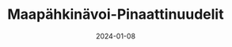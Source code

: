 ---
title: "Maapäh­kinävoi-Pinaatti­nuudelit"
image: "https://www.kasviskapina.fi/_next/image?url=https://kasviskapinastor.blob.core.windows.net/images/wp-content/uploads/2023/02/maapahkinavoi-pinaattinuudelit-1.jpg&w=384&q=75"
date: 2024-01-08
receipt_url: "https://kasviskapina.fi/reseptit/maapahkinavoi-pinaattinuudelit"
---
